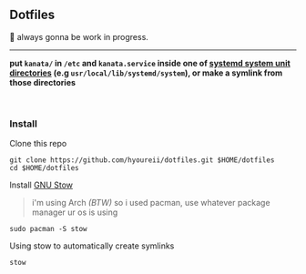 
## Dotfiles

🚀 always gonna be work in progress.

---

**put `kanata/` in `/etc` and `kanata.service` inside one of [systemd system unit directories](https://www.freedesktop.org/software/systemd/man/latest/systemd.unit.html#System%20Unit%20Search%20Path) (e.g `usr/local/lib/systemd/system`), or make a symlink from those directories**

&nbsp;

### Install

Clone this repo

```
git clone https://github.com/hyoureii/dotfiles.git $HOME/dotfiles
cd $HOME/dotfiles
```

Install [GNU Stow](https://github.com/aspiers/stow)

> i'm using Arch *(BTW)* so i used pacman, use whatever package manager ur os is using

```
sudo pacman -S stow
```

Using stow to automatically create symlinks

```
stow
```

